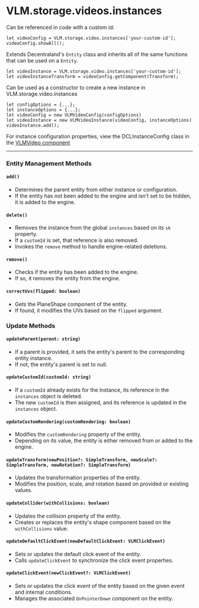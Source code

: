 # VLM.storage.videos.instances

  Can be referenced in code with a custom id:
  ```
  let videoConfig = VLM.storage.video.instances['your-custom-id'];
  videoConfig.showAll();
  ```
  Extends Decentraland's `Entity` class and inherits all of the same functions that can be used on a `Entity`.
  ```
  let videoInstance = VLM.storage.video.instances['your-custom-id'];
  let videoInstanceTransform = videoConfig.getComponent(Transform);
  ```
  Can be used as a constructor to create a new instance in VLM.storage.video.instances
  ```
  let configOptions = {...};
  let instanceOptions = {...};
  let videoConfig = new VLMVideoConfig(configOptions)
  let videoInstance = new VLMVideoInstance(videoConfig, instanceOptions)
  videoInstance.add();
  ```
  For instance configuration properties, view the DCLInstanceConfig class in the [VLMVideo component](https://github.com/virtuallandmanager/vlm-dcl/blob/main/src/components/VLMVideo.component.ts)

---

### Entity Management Methods
#### `add()`
- Determines the parent entity from either instance or configuration.
- If the entity has not been added to the engine and isn't set to be hidden, it is added to the engine.

#### `delete()`
- Removes the instance from the global `instances` based on its `sk` property.
- If a `customId` is set, that reference is also removed.
- Invokes the `remove` method to handle engine-related deletions.

#### `remove()`
- Checks if the entity has been added to the engine.
- If so, it removes the entity from the engine.

#### `correctUvs(flipped: boolean)`
- Gets the PlaneShape component of the entity.
- If found, it modifies the UVs based on the `flipped` argument.

### Update Methods
#### `updateParent(parent: string)`
- If a parent is provided, it sets the entity's parent to the corresponding entity instance.
- If not, the entity's parent is set to null.

#### `updateCustomId(customId: string)`
- If a `customId` already exists for the instance, its reference in the `instances` object is deleted.
- The new `customId` is then assigned, and its reference is updated in the `instances` object.

#### `updateCustomRendering(customRendering: boolean)`
- Modifies the `customRendering` property of the entity.
- Depending on its value, the entity is either removed from or added to the engine.

#### `updateTransform(newPosition?: SimpleTransform, newScale?: SimpleTransform, newRotation?: SimpleTransform)`
- Updates the transformation properties of the entity.
- Modifies the position, scale, and rotation based on provided or existing values.

#### `updateCollider(withCollisions: boolean)`
- Updates the collision property of the entity.
- Creates or replaces the entity's shape component based on the `withCollisions` value.

#### `updateDefaultClickEvent(newDefaultClickEvent: VLMClickEvent)`
- Sets or updates the default click event of the entity.
- Calls `updateClickEvent` to synchronize the click event properties.

#### `updateClickEvent(newClickEvent?: VLMClickEvent)`
- Sets or updates the click event of the entity based on the given event and internal conditions.
- Manages the associated `OnPointerDown` component on the entity.